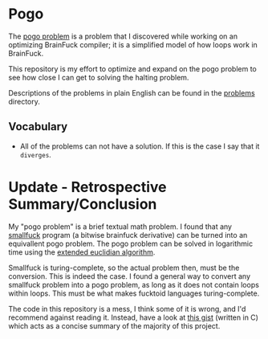 # Pogo

The [pogo problem](problems/Pogo.md) is a problem that I discovered while working on an optimizing BrainFuck compiler; it is a simplified model of how loops work in BrainFuck.

This repository is my effort to optimize and expand on the pogo problem to see how close I can get to solving the halting problem.

Descriptions of the problems in plain English can be found in the [problems](problems/) directory.


## Vocabulary

* All of the problems can not have a solution. If this is the case I say that it `diverges`.

# Update - Retrospective Summary/Conclusion

My "pogo problem" is a brief textual math problem. I found that any [smallfuck](https://esolangs.org/wiki/Smallfuck) program (a bitwise brainfuck derivative) can be turned into an equivallent pogo problem. The pogo problem can be solved in logarithmic time using the [extended euclidian algorithm](https://en.wikipedia.org/wiki/Extended_Euclidean_algorithm).

Smallfuck is turing-complete, so the actual problem then, must be the conversion. This is indeed the case. I found a general way to convert any smallfuck problem into a pogo problem, as long as it does not contain loops within loops. This must be what makes fucktoid languages turing-complete.

The code in this repository is a mess, I think some of it is wrong, and I'd recommend against reading it. Instead, have a look at [this gist](https://gist.github.com/BlackCapCoder/5bdba9e58ad48bd73cd74a05763de8a0) (written in C) which acts as a concise summary of the majority of this project.
